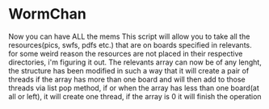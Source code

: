 # WormChan
Now you can have ALL the mems
This script will allow you to take all the resources(pics, swfs, pdfs etc.) that are on boards specified in relevants.
for some weird reason the resources are not placed in their respective directories, i'm figuring it out.
The relevants array can now be of any lenght, the structure has been modified in such a way that it will create a pair of threads if the array has more than one board and will then add to those threads via list pop method, if or when the array has less than one board(at all or left), it will create one thread, if the array is 0 it will finish the operation
